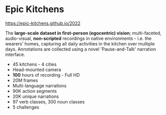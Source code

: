# Epic Kitchens
https://epic-kitchens.github.io/2022

The **large-scale dataset in first-person (egocentric) vision**; multi-faceted, audio-visual, **non-scripted** recordings in native environments - i.e. the wearers' homes, capturing all daily activities in the kitchen over multiple days. Annotations are collected using a novel 'Pause-and-Talk' narration interface.

-   45 kitchens - 4 cities
-   Head-mounted camera
-   **100** hours of recording - Full HD
-   20M frames
-   Multi-language narrations
-   90K action segments
-   20K unique narrations
-   97 verb classes, 300 noun classes
-   5 challenges